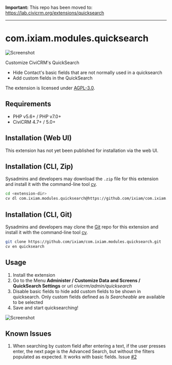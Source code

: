 **Important:** This repo has been moved to: https://lab.civicrm.org/extensions/quicksearch



---

# com.ixiam.modules.quicksearch

![Screenshot](images/screenshot1.png)

Customize CiviCRM's QuickSearch
- Hide Contact's basic fields that are not normally used in a quicksearch
- Add custom fields in the QuickSearch

The extension is licensed under [AGPL-3.0](LICENSE.txt).

## Requirements

* PHP v5.6+ / PHP v7.0+
* CiviCRM 4.7+ / 5.0+

## Installation (Web UI)

This extension has not yet been published for installation via the web UI.

## Installation (CLI, Zip)

Sysadmins and developers may download the `.zip` file for this extension and
install it with the command-line tool [cv](https://github.com/civicrm/cv).

```bash
cd <extension-dir>
cv dl com.ixiam.modules.quicksearch@https://github.com/ixiam/com.ixiam.modules.quicksearch/archive/master.zip
```

## Installation (CLI, Git)

Sysadmins and developers may clone the [Git](https://en.wikipedia.org/wiki/Git) repo for this extension and
install it with the command-line tool [cv](https://github.com/civicrm/cv).

```bash
git clone https://github.com/ixiam/com.ixiam.modules.quicksearch.git
cv en quicksearch
```

## Usage

1. Install the extension
2. Go to the Menu **Administer / Customize Data and Screens / QuickSearch Settings** or url *civicrm/admin/quicksearch*
3. Disable basic fields to hide add custom fields to be shown in quicksearch. Only custom fields defined as *Is Searcheable* are available to be selected
4. Save and start quicksearching!

![Screenshot](images/screenshot2.png)

## Known Issues

1. When searching by custom field after entering a text, if the user presses enter, the next page is the Advanced Search, but without the filters populated as expected. It works with basic fields. Issue [#2](https://github.com/ixiam/com.ixiam.modules.quicksearch/issues/2)
